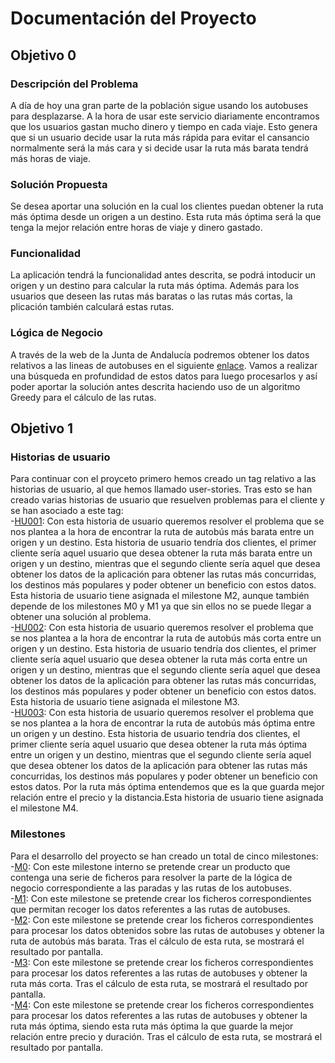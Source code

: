 # Documentación del Proyecto

## Objetivo 0

### Descripción del Problema
A día de hoy una gran parte de la población sigue usando los autobuses para desplazarse. A la hora de usar este servicio diariamente encontramos que los usuarios gastan mucho dinero y tiempo en cada viaje. Esto genera que si un usuario decide usar la ruta más rápida para evitar el cansancio normalmente será la más cara y si decide usar la ruta más barata tendrá más horas de viaje.

### Solución Propuesta
Se desea aportar una solución en la cual los clientes puedan obtener la ruta más óptima desde un origen a un destino. Esta ruta más óptima será la que tenga la mejor relación entre horas de viaje y dinero gastado.

### Funcionalidad
La aplicación tendrá la funcionalidad antes descrita, se podrá intoducir un origen y un destino para calcular la ruta más óptima. Además para los usuarios que deseen las rutas más baratas o las rutas más cortas, la plicación también calculará estas rutas.

### Lógica de Negocio
A través de la web de la Junta de Andalucía podremos obtener los datos relativos a las lineas de autobuses en el siguiente [enlace](https://www.juntadeandalucia.es/datosabiertos/portal/dataset/datos-de-la-red-de-consorcios-de-transporte-de-andalucia). Vamos a realizar una búsqueda en profundidad de estos datos para luego procesarlos y así poder aportar la solución antes descrita haciendo uso de un algoritmo Greedy para el cálculo de las rutas.

## Objetivo 1

### Historias de usuario
Para continuar con el proyceto primero hemos creado un tag relativo a las historias de usuario, al que hemos llamado user-stories. Tras esto se han creado varias historias de usuario que resuelven problemas para el cliente y se han asociado a este tag:<br/>
    -[HU001](https://github.com/MarinoFajardo/ControlaTuGasto/issues/2): Con esta historia de usuario queremos resolver el problema que se nos plantea a la hora de encontrar la ruta de autobús más barata entre un origen y un destino. Esta historia de usuario tendría dos clientes, el primer cliente sería aquel usuario que desea obtener la ruta más barata entre un origen y un destino, mientras que el segundo cliente sería aquel que desea obtener los datos de la aplicación para obtener las rutas más concurridas, los destinos más populares y poder obtener un beneficio con estos datos. Esta historia de usuario tiene asignada el milestone M2, aunque también depende de los milestones M0 y M1 ya que sin ellos no se puede llegar a obtener una solución al problema.<br/>
    -[HU002](https://github.com/MarinoFajardo/ControlaTuGasto/issues/3): Con esta historia de usuario queremos resolver el problema que se nos plantea a la hora de encontrar la ruta de autobús más corta entre un origen y un destino. Esta historia de usuario tendría dos clientes, el primer cliente sería aquel usuario que desea obtener la ruta más corta entre un origen y un destino, mientras que el segundo cliente sería aquel que desea obtener los datos de la aplicación para obtener las rutas más concurridas, los destinos más populares y poder obtener un beneficio con estos datos. Esta historia de usuario tiene asignada el milestone M3.<br/>
    -[HU003](https://github.com/MarinoFajardo/ControlaTuGasto/issues/4): Con esta historia de usuario queremos resolver el problema que se nos plantea a la hora de encontrar la ruta de autobús más óptima entre un origen y un destino. Esta historia de usuario tendría dos clientes, el primer cliente sería aquel usuario que desea obtener la ruta más óptima entre un origen y un destino, mientras que el segundo cliente sería aquel que desea obtener los datos de la aplicación para obtener las rutas más concurridas, los destinos más populares y poder obtener un beneficio con estos datos. Por la ruta más óptima entendemos que es la que guarda mejor relación entre el precio y la distancia.Esta historia de usuario tiene asignada el milestone M4.

### Milestones
Para el desarrollo del proyecto se han creado un total de cinco milestones:<br/>
    -[M0](https://github.com/MarinoFajardo/ControlaTuGasto/milestone/2): Con este milestone interno se pretende crear un producto que contenga una serie de ficheros para resolver la parte de la lógica de negocio correspondiente a las paradas y las rutas de los autobuses.<br/>
    -[M1](https://github.com/MarinoFajardo/ControlaTuGasto/milestone/3): Con este milestone se pretende crear los ficheros correspondientes que permitan recoger los datos referentes a las rutas de autobuses.
    <br/>
    -[M2](https://github.com/MarinoFajardo/ControlaTuGasto/milestone/4): Con este milestone se pretende crear los ficheros correspondientes para procesar los datos obtenidos sobre las rutas de autobuses y obtener la ruta de autobús más barata. Tras el cálculo de esta ruta, se mostrará el resultado por pantalla. <br/>
    -[M3](https://github.com/MarinoFajardo/ControlaTuGasto/milestone/5): Con este milestone se pretende crear los ficheros correspondientes para procesar los datos referentes a las rutas de autobuses y obtener la ruta más corta. Tras el cálculo de esta ruta, se mostrará el resultado por pantalla.<br/>
    -[M4](https://github.com/MarinoFajardo/ControlaTuGasto/milestone/6): Con este milestone se pretende crear los ficheros correspondientes para procesar los datos referentes a las rutas de autobuses y obtener la ruta más óptima, siendo esta ruta más óptima la que guarde la mejor relación entre precio y duración. Tras el cálculo de esta ruta, se mostrará el resultado por pantalla.<br/>
